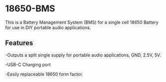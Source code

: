 # 18650-BMS
This is a Battery Management System (BMS) for a single cell 18650 Battery for use in DIY portable audio applications. 

## Features
  -Outputs a split single supply for portable audio applications, GND, 2.5V, 5V. 
  
  -USB-C Charging port
  
  -Easily replaceable 18650 form factor. 
  
  
